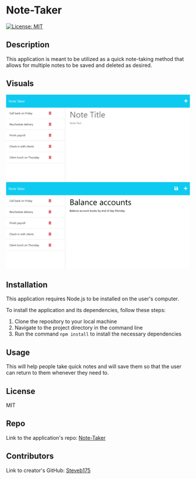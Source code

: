 # Note-Taker

[![License: MIT](https://img.shields.io/badge/License-MIT-yellow.svg)](https://opensource.org/licenses/MIT)
## Description
This application is meant to be utilized as a quick note-taking method that allows for multiple notes to be saved and deleted as desired.

## Visuals
![Note Taker Page](/Assets/11-express-homework-demo-01.png)  
![Note Taker Notes Page](/Assets/11-express-homework-demo-02.png)  

## Installation
This application requires Node.js to be installed on the user's computer.

To install the application and its dependencies, follow these steps:
1. Clone the repository to your local machine
2. Navigate to the project directory in the command line
3. Run the command `npm install` to install the necessary dependencies

## Usage
This will help people take quick notes and will save them so that the user can return to them whenever they need to.

## License
MIT
## Repo
Link to the application's repo: [Note-Taker](https://github.com/Steveb175/Note-Taker)

## Contributors
Link to creator's GitHub: [Steveb175](https://github.com/Steveb175)
